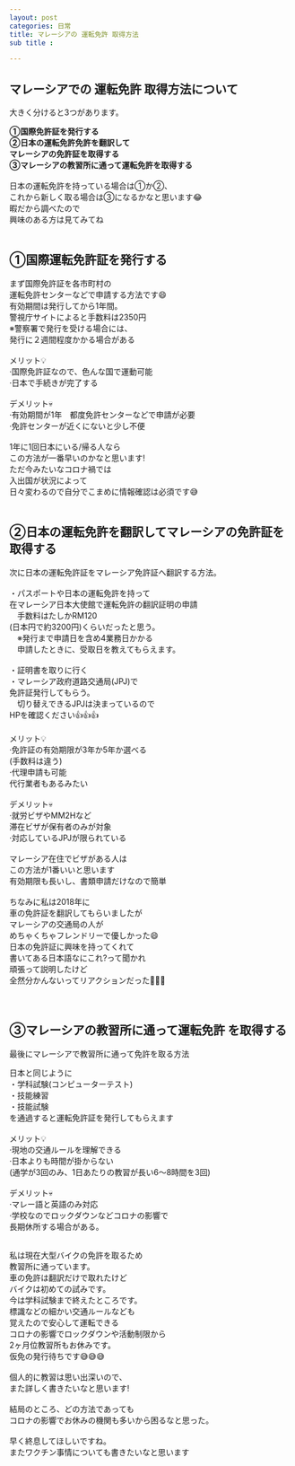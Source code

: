 ```yaml
---
layout: post
categories: 日常
title: マレーシアの 運転免許 取得方法
sub title :

---
```

## マレーシアでの 運転免許 取得方法について<br>
大きく分けると3つがあります。<br>

**①国際免許証を発行する<br>**
**②日本の運転免許免許を翻訳して<br>**
**マレーシアの免許証を取得する<br>**
**③マレーシアの教習所に通って運転免許を取得する<br>**
<br>
日本の運転免許を持っている場合は①か②、<br>
これから新しく取る場合は③になるかなと思います😂<br>
暇だから調べたので<br>
興味のある方は見てみてね<br>
<br>

## ①国際運転免許証を発行する<br>
まず国際免許証を各市町村の<br>
運転免許センターなどで申請する方法です😄<br>
有効期間は発行してから1年間。<br>
警視庁サイトによると手数料は2350円<br>
※警察署で発行を受ける場合には、<br>
発行に２週間程度かかる場合がある<br>
<br>
メリット💡<br>
·国際免許証なので、色んな国で運動可能<br>
·日本で手続きが完了する<br>
<br>
デメリット💀<br>
·有効期間が1年　都度免許センターなどで申請が必要<br>
·免許センターが近くにないと少し不便<br>
<br>
1年に1回日本にいる/帰る人なら<br>
この方法が一番早いのかなと思います!<br>
ただ今みたいなコロナ禍では<br>
入出国が状況によって<br>
日々変わるので自分でこまめに情報確認は必須です😅<br>
<br>

## ②日本の運転免許を翻訳してマレーシアの免許証を取得する<br>
次に日本の運転免許証をマレーシア免許証へ翻訳する方法。<br>
<br>
・パスポートや日本の運転免許を持って<br>
  在マレーシア日本大使館で運転免許の翻訳証明の申請<br>
　手数料はたしかRM120<br>
  (日本円で約3200円)くらいだったと思う。<br>
　※発行まで申請日を含め4業務日かかる<br>
　申請したときに、受取日を教えてもらえます。<br>
<br>
・証明書を取りに行く<br>
・マレーシア政府道路交通局(JPJ)で<br>
  免許証発行してもらう。<br>
　切り替えできるJPJは決まっているので<br>
  HPを確認ください👍👍👍<br>
<br>
メリット💡<br>
·免許証の有効期限が3年か5年か選べる<br>
 (手数料は違う)<br>
·代理申請も可能<br>
 代行業者もあるみたい<br>
<br>
デメリット💀<br>
·就労ビザやMM2Hなど<br>
 滞在ビザが保有者のみが対象<br>
·対応しているJPJが限られている<br>
<br>
マレーシア在住でビザがある人は<br>
この方法が1番いいと思います<br>
有効期限も長いし、書類申請だけなので簡単<br>
<br>
ちなみに私は2018年に<br>
車の免許証を翻訳してもらいましたが<br>
マレーシアの交通局の人が<br>
めちゃくちゃフレンドリーで優しかった😄<br>
日本の免許証に興味を持ってくれて<br>
書いてある日本語なにこれ?って聞かれ<br>
頑張って説明したけど<br>
全然分かんないってリアクションだった🤣🤣🤣<br>
<br>
<br>

## ③マレーシアの教習所に通って運転免許 を取得する<br>
最後にマレーシアで教習所に通って免許を取る方法<br>

日本と同じように<br>
・学科試験(コンピューターテスト)<br>
・技能練習<br>
・技能試験<br>
を通過すると運転免許証を発行してもらえます<br>
<br>
メリット💡<br>
·現地の交通ルールを理解できる<br>
·日本よりも時間が掛からない<br>
(通学が3回のみ、1日あたりの教習が長い6〜8時間を3回)<br>
<br>
デメリット💀<br>
·マレー語と英語のみ対応<br>
·学校なのでロックダウンなどコロナの影響で<br>
 長期休所する場合がある。<br>
<br>

私は現在大型バイクの免許を取るため<br>
教習所に通っています。<br>
車の免許は翻訳だけで取れたけど<br>
バイクは初めての試みです。<br>
今は学科試験まで終えたところです。<br>
標識などの細かい交通ルールなども<br>
覚えたので安心して運転できる<br>
コロナの影響でロックダウンや活動制限から<br>
2ヶ月位教習所もお休みです。<br>
仮免の発行待ちです😅😅😅<br>
<br>
個人的に教習は思い出深いので、<br>
また詳しく書きたいなと思います!<br>
<br>
結局のところ、どの方法であっても<br>
コロナの影響でお休みの機関も多いから困るなと思った。<br>
<br>
早く終息してほしいですね。<br>
またワクチン事情についても書きたいなと思います<br>
<br>
<br>
<br>